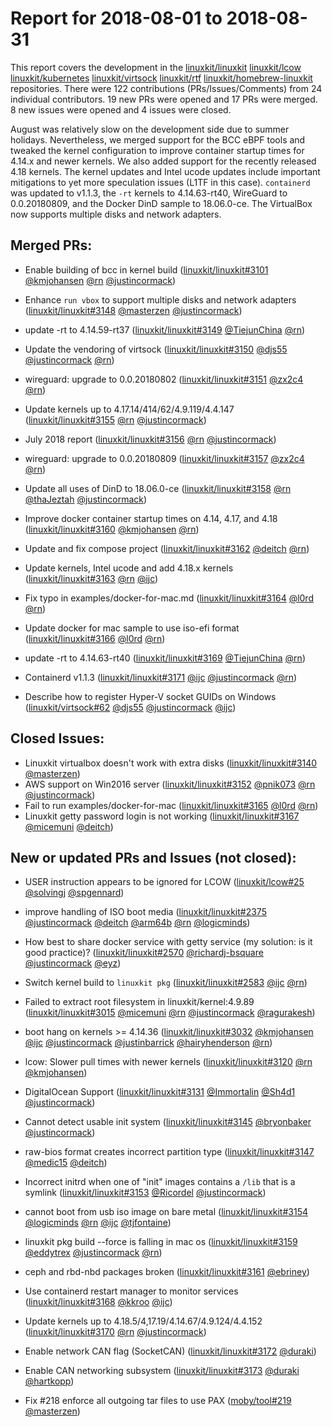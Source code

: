 # Report for 2018-08-01 to 2018-08-31

This report covers the development in the [linuxkit/linuxkit] [linuxkit/lcow] [linuxkit/kubernetes] [linuxkit/virtsock] [linuxkit/rtf] [linuxkit/homebrew-linuxkit] repositories. There were 122 contributions (PRs/Issues/Comments) from 24 individual contributors. 19 new PRs were opened and 17 PRs were merged. 8 new issues were opened and 4 issues were closed.

August was relatively slow on the development side due to summer holidays. Nevertheless, we merged support for the BCC eBPF tools and tweaked the kernel configuration to improve container startup times for 4.14.x and newer kernels. We also added support for the recently released 4.18 kernels. The kernel updates and Intel ucode updates include important mitigations to yet more speculation issues (L1TF in this case). `containerd` was updated to v1.1.3, the `-rt` kernels to 4.14.63-rt40, WireGuard to 0.0.20180809, and the Docker DinD sample to 18.06.0-ce. The VirtualBox now supports multiple disks and network adapters.

## Merged PRs:

- Enable building of bcc in kernel build ([linuxkit/linuxkit#3101] [@kmjohansen] [@rn] [@justincormack])
- Enhance `run vbox` to support multiple disks and network adapters ([linuxkit/linuxkit#3148] [@masterzen] [@justincormack])
- update -rt to 4.14.59-rt37 ([linuxkit/linuxkit#3149] [@TiejunChina] [@rn])
- Update the vendoring of virtsock ([linuxkit/linuxkit#3150] [@djs55] [@justincormack] [@rn])
- wireguard: upgrade to 0.0.20180802 ([linuxkit/linuxkit#3151] [@zx2c4] [@rn])
- Update kernels up to 4.17.14/414/62/4.9.119/4.4.147 ([linuxkit/linuxkit#3155] [@rn] [@justincormack])
- July 2018 report ([linuxkit/linuxkit#3156] [@rn] [@justincormack])
- wireguard: upgrade to 0.0.20180809 ([linuxkit/linuxkit#3157] [@zx2c4] [@rn])
- Update all uses of DinD to 18.06.0-ce ([linuxkit/linuxkit#3158] [@rn] [@thaJeztah] [@justincormack])
- Improve docker container startup times on 4.14, 4.17, and 4.18 ([linuxkit/linuxkit#3160] [@kmjohansen] [@rn])
- Update and fix compose project ([linuxkit/linuxkit#3162] [@deitch] [@rn])
- Update kernels, Intel ucode and add 4.18.x kernels ([linuxkit/linuxkit#3163] [@rn] [@ijc])
- Fix typo in examples/docker-for-mac.md ([linuxkit/linuxkit#3164] [@l0rd] [@rn])
- Update docker for mac sample to use iso-efi format ([linuxkit/linuxkit#3166] [@l0rd] [@rn])
- update -rt to 4.14.63-rt40 ([linuxkit/linuxkit#3169] [@TiejunChina] [@rn])
- Containerd v1.1.3 ([linuxkit/linuxkit#3171] [@ijc] [@justincormack] [@rn])

- Describe how to register Hyper-V socket GUIDs on Windows ([linuxkit/virtsock#62] [@djs55] [@justincormack] [@ijc])

## Closed Issues:

- Linuxkit virtualbox doesn't work with extra disks ([linuxkit/linuxkit#3140] [@masterzen])
- AWS support on Win2016 server ([linuxkit/linuxkit#3152] [@pnik073] [@rn] [@justincormack])
- Fail to run examples/docker-for-mac ([linuxkit/linuxkit#3165] [@l0rd] [@rn])
- Linuxkit getty password login is not working  ([linuxkit/linuxkit#3167] [@micemuni] [@deitch])

## New or updated PRs and Issues (not closed):

- USER instruction appears to be ignored for LCOW ([linuxkit/lcow#25] [@solvingj] [@spgennard])

- improve handling of ISO boot media ([linuxkit/linuxkit#2375] [@justincormack] [@deitch] [@arm64b] [@rn] [@logicminds])
- How best to share docker service with getty service (my solution: is it good practice)? ([linuxkit/linuxkit#2570] [@richardj-bsquare] [@justincormack] [@eyz])
- Switch kernel build to `linuxkit pkg` ([linuxkit/linuxkit#2583] [@ijc] [@rn])
- Failed to extract root filesystem in linuxkit/kernel:4.9.89  ([linuxkit/linuxkit#3015] [@micemuni] [@rn] [@justincormack] [@ragurakesh])
- boot hang on kernels >= 4.14.36 ([linuxkit/linuxkit#3032] [@kmjohansen] [@ijc] [@justincormack] [@justinbarrick] [@hairyhenderson] [@rn])
- lcow: Slower pull times with newer kernels ([linuxkit/linuxkit#3120] [@rn] [@kmjohansen])
- DigitalOcean Support ([linuxkit/linuxkit#3131] [@Immortalin] [@Sh4d1] [@justincormack])
- Cannot detect usable init system ([linuxkit/linuxkit#3145] [@bryonbaker] [@justincormack])
- raw-bios format creates incorrect partition type ([linuxkit/linuxkit#3147] [@medic15] [@deitch])
- Incorrect initrd when one of "init" images contains a `/lib` that is a symlink ([linuxkit/linuxkit#3153] [@Ricordel] [@justincormack])
- cannot boot from usb iso image on bare metal  ([linuxkit/linuxkit#3154] [@logicminds] [@rn] [@ijc] [@tjfontaine])
- linuxkit pkg build --force is falling in mac os ([linuxkit/linuxkit#3159] [@eddytrex] [@justincormack] [@rn])
- ceph and rbd-nbd packages broken ([linuxkit/linuxkit#3161] [@ebriney])
- Use containerd restart manager to monitor services ([linuxkit/linuxkit#3168] [@kkroo] [@ijc])
- Update kernels up to 4.18.5/4,17.19/4.14.67/4.9.124/4.4.152 ([linuxkit/linuxkit#3170] [@rn] [@justincormack])
- Enable network CAN flag (SocketCAN) ([linuxkit/linuxkit#3172] [@duraki])
- Enable CAN networking subsystem ([linuxkit/linuxkit#3173] [@duraki] [@hartkopp])

- Fix #218 enforce all outgoing tar files to use PAX ([moby/tool#219] [@masterzen])

[linuxkit/linuxkit]: https://github.com/linuxkit/linuxkit
[linuxkit/lcow]: https://github.com/linuxkit/lcow
[linuxkit/kubernetes]: https://github.com/linuxkit/kubernetes
[linuxkit/virtsock]: https://github.com/linuxkit/virtsock
[linuxkit/rtf]: https://github.com/linuxkit/rtf
[linuxkit/homebrew-linuxkit]: https://github.com/linuxkit/homebrew-linuxkit
[moby/tool]: https://github.com/moby/tool
[linuxkit/linuxkit#3101]: https://github.com/linuxkit/linuxkit/pull/3101
[linuxkit/linuxkit#3148]: https://github.com/linuxkit/linuxkit/pull/3148
[linuxkit/linuxkit#3149]: https://github.com/linuxkit/linuxkit/pull/3149
[linuxkit/linuxkit#3150]: https://github.com/linuxkit/linuxkit/pull/3150
[linuxkit/linuxkit#3151]: https://github.com/linuxkit/linuxkit/pull/3151
[linuxkit/linuxkit#3155]: https://github.com/linuxkit/linuxkit/pull/3155
[linuxkit/linuxkit#3156]: https://github.com/linuxkit/linuxkit/pull/3156
[linuxkit/linuxkit#3157]: https://github.com/linuxkit/linuxkit/pull/3157
[linuxkit/linuxkit#3158]: https://github.com/linuxkit/linuxkit/pull/3158
[linuxkit/linuxkit#3160]: https://github.com/linuxkit/linuxkit/pull/3160
[linuxkit/linuxkit#3162]: https://github.com/linuxkit/linuxkit/pull/3162
[linuxkit/linuxkit#3163]: https://github.com/linuxkit/linuxkit/pull/3163
[linuxkit/linuxkit#3164]: https://github.com/linuxkit/linuxkit/pull/3164
[linuxkit/linuxkit#3166]: https://github.com/linuxkit/linuxkit/pull/3166
[linuxkit/linuxkit#3169]: https://github.com/linuxkit/linuxkit/pull/3169
[linuxkit/linuxkit#3171]: https://github.com/linuxkit/linuxkit/pull/3171
[linuxkit/virtsock#62]: https://github.com/linuxkit/virtsock/pull/62
[linuxkit/linuxkit#3140]: https://github.com/linuxkit/linuxkit/issues/3140
[linuxkit/linuxkit#3152]: https://github.com/linuxkit/linuxkit/issues/3152
[linuxkit/linuxkit#3165]: https://github.com/linuxkit/linuxkit/issues/3165
[linuxkit/linuxkit#3167]: https://github.com/linuxkit/linuxkit/issues/3167
[linuxkit/lcow#25]: https://github.com/linuxkit/lcow/issues/25
[linuxkit/linuxkit#2375]: https://github.com/linuxkit/linuxkit/issues/2375
[linuxkit/linuxkit#2570]: https://github.com/linuxkit/linuxkit/issues/2570
[linuxkit/linuxkit#2583]: https://github.com/linuxkit/linuxkit/issues/2583
[linuxkit/linuxkit#3015]: https://github.com/linuxkit/linuxkit/issues/3015
[linuxkit/linuxkit#3032]: https://github.com/linuxkit/linuxkit/issues/3032
[linuxkit/linuxkit#3120]: https://github.com/linuxkit/linuxkit/issues/3120
[linuxkit/linuxkit#3131]: https://github.com/linuxkit/linuxkit/issues/3131
[linuxkit/linuxkit#3145]: https://github.com/linuxkit/linuxkit/issues/3145
[linuxkit/linuxkit#3147]: https://github.com/linuxkit/linuxkit/issues/3147
[linuxkit/linuxkit#3153]: https://github.com/linuxkit/linuxkit/issues/3153
[linuxkit/linuxkit#3154]: https://github.com/linuxkit/linuxkit/issues/3154
[linuxkit/linuxkit#3159]: https://github.com/linuxkit/linuxkit/issues/3159
[linuxkit/linuxkit#3161]: https://github.com/linuxkit/linuxkit/issues/3161
[linuxkit/linuxkit#3168]: https://github.com/linuxkit/linuxkit/pull/3168
[linuxkit/linuxkit#3170]: https://github.com/linuxkit/linuxkit/pull/3170
[linuxkit/linuxkit#3172]: https://github.com/linuxkit/linuxkit/issues/3172
[linuxkit/linuxkit#3173]: https://github.com/linuxkit/linuxkit/pull/3173
[moby/tool#219]: https://github.com/moby/tool/pull/219
[@rn]: https://github.com/rn
[@hartkopp]: https://github.com/hartkopp
[@justincormack]: https://github.com/justincormack
[@w9n]: https://github.com/w9n
[@Sh4d1]: https://github.com/Sh4d1
[@eyz]: https://github.com/eyz
[@ijc]: https://github.com/ijc
[@TiejunChina]: https://github.com/TiejunChina
[@justinbarrick]: https://github.com/justinbarrick
[@medic15]: https://github.com/medic15
[@duraki]: https://github.com/duraki
[@masterzen]: https://github.com/masterzen
[@asbjornenge]: https://github.com/asbjornenge
[@scriptjs]: https://github.com/scriptjs
[@kmjohansen]: https://github.com/kmjohansen
[@deitch]: https://github.com/deitch
[@eddytrex]: https://github.com/eddytrex
[@ragurakesh]: https://github.com/ragurakesh
[@richardj-bsquare]: https://github.com/richardj-bsquare
[@arm64b]: https://github.com/arm64b
[@l0rd]: https://github.com/l0rd
[@hairyhenderson]: https://github.com/hairyhenderson
[@bryonbaker]: https://github.com/bryonbaker
[@kkroo]: https://github.com/kkroo
[@thaJeztah]: https://github.com/thaJeztah
[@zx2c4]: https://github.com/zx2c4
[@pnik073]: https://github.com/pnik073
[@logicminds]: https://github.com/logicminds
[@micemuni]: https://github.com/micemuni
[@Immortalin]: https://github.com/Immortalin
[@solvingj]: https://github.com/solvingj
[@spgennard]: https://github.com/spgennard
[@djs55]: https://github.com/djs55
[@ebriney]: https://github.com/ebriney
[@tjfontaine]: https://github.com/tjfontaine
[@Ricordel]: https://github.com/Ricordel
